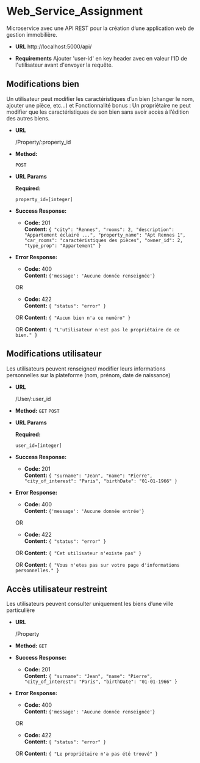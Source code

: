 # Web_Service_Assignment
 Microservice avec une API REST pour la création d’une application web de gestion immobilière.

* **URL**
http://localhost:5000/api/

* **Requirements**
Ajouter 'user-id' en key header avec en valeur l'ID de l'utilisateur avant d'envoyer la requête.

**Modifications bien**
----
  Un utilisateur peut modifier les caractéristiques d’un bien (changer le nom, ajouter une pièce, etc…)
et Fonctionnalité bonus : Un propriétaire ne peut modifier que les caractéristiques de son bien sans avoir accès à l’édition des autres biens.
* **URL**

  /Property/:property_id

* **Method:**

  `POST`
  
*  **URL Params**

   **Required:**
 
   `property_id=[integer]`

* **Success Response:**

  * **Code:** 201 <br />
    **Content:** `{
	"city": "Rennes",
	"rooms": 2,
	"description": "Appartement éclairé ...",
	"property_name": "Apt Rennes 1",
	"car_rooms": "caractéristiques des pièces",
	"owner_id": 2,
	"type_prop": "Appartement"
}`
 
* **Error Response:**

  * **Code:** 400 <br />
    **Content:** `{'message': 'Aucune donnée renseignée'}`

  OR

  * **Code:** 422  <br />
    **Content:** `{ "status": "error" }`

  OR
  **Content:** `{ "Aucun bien n'a ce numéro" }`

  OR
  **Content:** `{ "L'utilisateur n'est pas le propriétaire de ce bien." }`


**Modifications utilisateur**
----
  Les utilisateurs peuvent renseigner/ modifier leurs informations personnelles sur la plateforme (nom, prénom, date de naissance)
* **URL**

  /User/:user_id

* **Method:**
  `GET`
  `POST`
  
*  **URL Params**

   **Required:**
 
   `user_id=[integer]`

* **Success Response:**

  * **Code:** 201 <br />
    **Content:** `{
  "surname": "Jean",
  "name": "Pierre",
  "city_of_interest": "Paris",
  "birthDate": "01-01-1966"
}`
 
* **Error Response:**

  * **Code:** 400 <br />
    **Content:** `{'message': 'Aucune donnée entrée'}`

  OR

  * **Code:** 422  <br />
    **Content:** `{ "status": "error" }`

  OR
  **Content:** `{ "Cet utilisateur n'existe pas" }`

  OR
  **Content:** `{ "Vous n'etes pas sur votre page d'informations personnelles." }`

**Accès utilisateur restreint**
----
  Les utilisateurs peuvent consulter uniquement les biens d’une ville particulière

* **URL**

  /Property

* **Method:**
  `GET`

* **Success Response:**

  * **Code:** 201 <br />
    **Content:** `{
  "surname": "Jean",
  "name": "Pierre",
  "city_of_interest": "Paris",
  "birthDate": "01-01-1966"
}`
 
* **Error Response:**

  * **Code:** 400 <br />
    **Content:** `{'message': 'Aucune donnée renseignée'}`

  OR

  * **Code:** 422  <br />
    **Content:** `{ "status": "error" }`

  OR
  **Content:** `{ "Le propriétaire n'a pas été trouvé" }`

